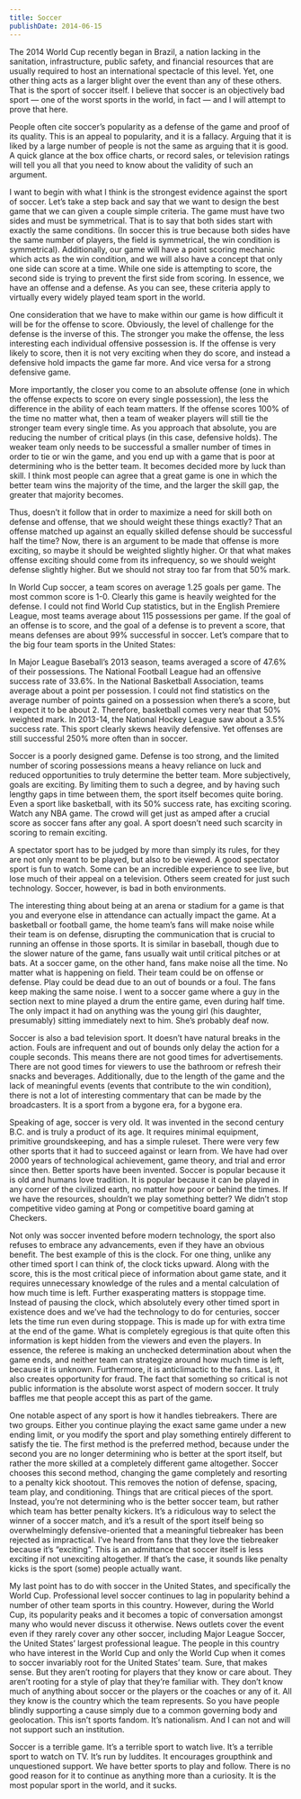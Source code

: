 ```yaml
---
title: Soccer
publishDate: 2014-06-15
---
```

The 2014 World Cup recently began in Brazil, a nation lacking in the sanitation, infrastructure, public safety, and financial resources that are usually required to host an international spectacle of this level. Yet, one other thing acts as a larger blight over the event than any of these others. That is the sport of soccer itself. I believe that soccer is an objectively bad sport — one of the worst sports in the world, in fact — and I will attempt to prove that here.

People often cite soccer’s popularity as a defense of the game and proof of its quality. This is an appeal to popularity, and it is a fallacy. Arguing that it is liked by a large number of people is not the same as arguing that it is good. A quick glance at the box office charts, or record sales, or television ratings will tell you all that you need to know about the validity of such an argument.

I want to begin with what I think is the strongest evidence against the sport of soccer. Let’s take a step back and say that we want to design the best game that we can given a couple simple criteria. The game must have two sides and must be symmetrical. That is to say that both sides start with exactly the same conditions. (In soccer this is true because both sides have the same number of players, the field is symmetrical, the win condition is symmetrical). Additionally, our game will have a point scoring mechanic which acts as the win condition, and we will also have a concept that only one side can score at a time. While one side is attempting to score, the second side is trying to prevent the first side from scoring. In essence, we have an offense and a defense. As you can see, these criteria apply to virtually every widely played team sport in the world.

One consideration that we have to make within our game is how difficult it will be for the offense to score. Obviously, the level of challenge for the defense is the inverse of this. The stronger you make the offense, the less interesting each individual offensive possession is. If the offense is very likely to score, then it is not very exciting when they do score, and instead a defensive hold impacts the game far more. And vice versa for a strong defensive game.

More importantly, the closer you come to an absolute offense (one in which the offense expects to score on every single possession), the less the difference in the ability of each team matters. If the offense scores 100% of the time no matter what, then a team of weaker players will still tie the stronger team every single time. As you approach that absolute, you are reducing the number of critical plays (in this case, defensive holds). The weaker team only needs to be successful a smaller number of times in order to tie or win the game, and you end up with a game that is poor at determining who is the better team. It becomes decided more by luck than skill. I think most people can agree that a great game is one in which the better team wins the majority of the time, and the larger the skill gap, the greater that majority becomes.

Thus, doesn’t it follow that in order to maximize a need for skill both on defense and offense, that we should weight these things exactly? That an offense matched up against an equally skilled defense should be successful half the time? Now, there is an argument to be made that offense is more exciting, so maybe it should be weighted slightly higher. Or that what makes offense exciting should come from its infrequency, so we should weight defense slightly higher. But we should not stray too far from that 50% mark.

In World Cup soccer, a team scores on average 1.25 goals per game. The most common score is 1-0. Clearly this game is heavily weighted for the defense. I could not find World Cup statistics, but in the English Premiere League, most teams average about 115 possessions per game. If the goal of an offense is to score, and the goal of a defense is to prevent a score, that means defenses are about 99% successful in soccer. Let’s compare that to the big four team sports in the United States:

In Major League Baseball’s 2013 season, teams averaged a score of 47.6% of their possessions. The National Football League had an offensive success rate of 33.6%. In the National Basketball Association, teams average about a point per possession. I could not find statistics on the average number of points gained on a possession when there’s a score, but I expect it to be about 2. Therefore, basketball comes very near that 50% weighted mark. In 2013-14, the National Hockey League saw about a 3.5% success rate. This sport clearly skews heavily defensive. Yet offenses are still successful 250% more often than in soccer.

Soccer is a poorly designed game. Defense is too strong, and the limited number of scoring possessions means a heavy reliance on luck and reduced opportunities to truly determine the better team. More subjectively, goals are exciting. By limiting them to such a degree, and by having such lengthy gaps in time between them, the sport itself becomes quite boring. Even a sport like basketball, with its 50% success rate, has exciting scoring. Watch any NBA game. The crowd will get just as amped after a crucial score as soccer fans after any goal. A sport doesn’t need such scarcity in scoring to remain exciting.

A spectator sport has to be judged by more than simply its rules, for they are not only meant to be played, but also to be viewed. A good spectator sport is fun to watch. Some can be an incredible experience to see live, but lose much of their appeal on a television. Others seem created for just such technology. Soccer, however, is bad in both environments.

The interesting thing about being at an arena or stadium for a game is that you and everyone else in attendance can actually impact the game. At a basketball or football game, the home team’s fans will make noise while their team is on defense, disrupting the communication that is crucial to running an offense in those sports. It is similar in baseball, though due to the slower nature of the game, fans usually wait until critical pitches or at bats. At a soccer game, on the other hand, fans make noise all the time. No matter what is happening on field. Their team could be on offense or defense. Play could be dead due to an out of bounds or a foul. The fans keep making the same noise. I went to a soccer game where a guy in the section next to mine played a drum the entire game, even during half time. The only impact it had on anything was the young girl (his daughter, presumably) sitting immediately next to him. She’s probably deaf now.

Soccer is also a bad television sport. It doesn’t have natural breaks in the action. Fouls are infrequent and out of bounds only delay the action for a couple seconds. This means there are not good times for advertisements. There are not good times for viewers to use the bathroom or refresh their snacks and beverages. Additionally, due to the length of the game and the lack of meaningful events (events that contribute to the win condition), there is not a lot of interesting commentary that can be made by the broadcasters. It is a sport from a bygone era, for a bygone era.

Speaking of age, soccer is very old. It was invented in the second century B.C. and is truly a product of its age. It requires minimal equipment, primitive groundskeeping, and has a simple ruleset. There were very few other sports that it had to succeed against or learn from. We have had over 2000 years of technological achievement, game theory, and trial and error since then. Better sports have been invented. Soccer is popular because it is old and humans love tradition. It is popular because it can be played in any corner of the civilized earth, no matter how poor or behind the times. If we have the resources, shouldn’t we play something better? We didn’t stop competitive video gaming at Pong or competitive board gaming at Checkers.

Not only was soccer invented before modern technology, the sport also refuses to embrace any advancements, even if they have an obvious benefit. The best example of this is the clock. For one thing, unlike any other timed sport I can think of, the clock ticks upward. Along with the score, this is the most critical piece of information about game state, and it requires unnecessary knowledge of the rules and a mental calculation of how much time is left. Further exasperating matters is stoppage time. Instead of pausing the clock, which absolutely every other timed sport in existence does and we’ve had the technology to do for centuries, soccer lets the time run even during stoppage. This is made up for with extra time at the end of the game. What is completely egregious is that quite often this information is kept hidden from the viewers and even the players. In essence, the referee is making an unchecked determination about when the game ends, and neither team can strategize around how much time is left, because it is unknown. Furthermore, it is anticlimactic to the fans. Last, it also creates opportunity for fraud. The fact that something so critical is not public information is the absolute worst aspect of modern soccer. It truly baffles me that people accept this as part of the game.

One notable aspect of any sport is how it handles tiebreakers. There are two groups. Either you continue playing the exact same game under a new ending limit, or you modify the sport and play something entirely different to satisfy the tie. The first method is the preferred method, because under the second you are no longer determining who is better at the sport itself, but rather the more skilled at a completely different game altogether. Soccer chooses this second method, changing the game completely and resorting to a penalty kick shootout. This removes the notion of defense, spacing, team play, and conditioning. Things that are critical pieces of the sport. Instead, you’re not determining who is the better soccer team, but rather which team has better penalty kickers. It’s a ridiculous way to select the winner of a soccer match, and it’s a result of the sport itself being so overwhelmingly defensive-oriented that a meaningful tiebreaker has been rejected as impractical. I’ve heard from fans that they love the tiebreaker because it’s “exciting”. This is an admittance that soccer itself is less exciting if not unexciting altogether. If that’s the case, it sounds like penalty kicks is the sport (some) people actually want.

My last point has to do with soccer in the United States, and specifically the World Cup. Professional level soccer continues to lag in popularity behind a number of other team sports in this country. However, during the World Cup, its popularity peaks and it becomes a topic of conversation amongst many who would never discuss it otherwise. News outlets cover the event even if they rarely cover any other soccer, including Major League Soccer, the United States’ largest professional league. The people in this country who have interest in the World Cup and only the World Cup when it comes to soccer invariably root for the United States’ team. Sure, that makes sense. But they aren’t rooting for players that they know or care about. They aren’t rooting for a style of play that they’re familiar with. They don’t know much of anything about soccer or the players or the coaches or any of it. All they know is the country which the team represents. So you have people blindly supporting a cause simply due to a common governing body and geolocation. This isn’t sports fandom. It’s nationalism. And I can not and will not support such an institution.

Soccer is a terrible game. It’s a terrible sport to watch live. It’s a terrible sport to watch on TV. It’s run by luddites. It encourages groupthink and unquestioned support. We have better sports to play and follow. There is no good reason for it to continue as anything more than a curiosity. It is the most popular sport in the world, and it sucks.